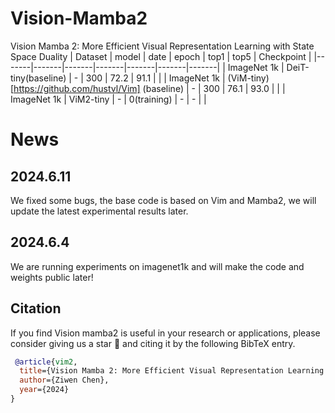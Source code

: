 # Vision-Mamba2
Vision Mamba 2: More Efficient Visual Representation Learning with State Space Duality
| Dataset | model | date | epoch | top1 | top5 | Checkpoint |
|-------|-------|-------|-------|-------|-------|-------|
| ImageNet 1k | DeiT-tiny(baseline) | - | 300 | 72.2 | 91.1 | |
| ImageNet 1k | (ViM-tiny)[https://github.com/hustvl/Vim] (baseline) | - | 300 | 76.1 | 93.0 |  |
| ImageNet 1k | ViM2-tiny | - | 0(training) | - | - |  |
# News
## 2024.6.11
We fixed some bugs, the base code is based on Vim and Mamba2, we will update the latest experimental results later.
## 2024.6.4
We are running experiments on imagenet1k and will make the code and weights public later!
## Citation
If you find Vision mamba2 is useful in your research or applications, please consider giving us a star 🌟 and citing it by the following BibTeX entry.

```bibtex
 @article{vim2,
  title={Vision Mamba 2: More Efficient Visual Representation Learning with State Space Duality},
  author={Ziwen Chen},
  year={2024}
}
```
